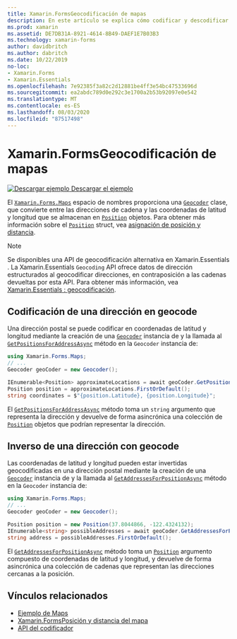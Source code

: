 ```yaml
---
title: Xamarin.FormsGeocodificación de mapas
description: En este artículo se explica cómo codificar y descodificar datos de mapas geocode mediante el Xamarin.Forms . Asigna la clase de Geocoder.
ms.prod: xamarin
ms.assetid: DE7DB31A-8921-4614-8B49-DAEF1E7B03B3
ms.technology: xamarin-forms
author: davidbritch
ms.author: dabritch
ms.date: 10/22/2019
no-loc:
- Xamarin.Forms
- Xamarin.Essentials
ms.openlocfilehash: 7e92385f3a82c2d12881be4ff3e54bc47533696d
ms.sourcegitcommit: ea2abdc789d0e292c3e1700a2b53b92097e0e542
ms.translationtype: MT
ms.contentlocale: es-ES
ms.lasthandoff: 08/03/2020
ms.locfileid: "87517498"
---
```

# <a name="no-locxamarinforms-map-geocoding"></a>Xamarin.FormsGeocodificación de mapas

[![Descargar ejemplo](~/media/shared/download.png) Descargar el ejemplo](https://docs.microsoft.com/samples/xamarin/xamarin-forms-samples/workingwithmaps)

El [`Xamarin.Forms.Maps`](xref:Xamarin.Forms.Maps) espacio de nombres proporciona una [`Geocoder`](xref:Xamarin.Forms.Maps.Geocoder) clase, que convierte entre las direcciones de cadena y las coordenadas de latitud y longitud que se almacenan en [`Position`](xref:Xamarin.Forms.Maps.Position) objetos. Para obtener más información sobre el [`Position`](xref:Xamarin.Forms.Maps.Position) struct, vea [asignación de posición y distancia](position-distance.md).

> [!NOTE]
> Se disponibles una API de geocodificación alternativa en Xamarin.Essentials . La Xamarin.Essentials `Geocoding` API ofrece datos de dirección estructurados al geocodificar direcciones, en contraposición a las cadenas devueltas por esta API. Para obtener más información, vea [ Xamarin.Essentials : geocodificación](~/essentials/geocoding.md).

## <a name="geocode-an-address"></a>Codificación de una dirección en geocode

Una dirección postal se puede codificar en coordenadas de latitud y longitud mediante la creación de una [`Geocoder`](xref:Xamarin.Forms.Maps.Geocoder) instancia de y la llamada al [`GetPositionsForAddressAsync`](xref:Xamarin.Forms.Maps.Geocoder.GetPositionsForAddressAsync*) método en la `Geocoder` instancia de:

```csharp
using Xamarin.Forms.Maps;
// ...
Geocoder geoCoder = new Geocoder();

IEnumerable<Position> approximateLocations = await geoCoder.GetPositionsForAddressAsync("Pacific Ave, San Francisco, California");
Position position = approximateLocations.FirstOrDefault();
string coordinates = $"{position.Latitude}, {position.Longitude}";
```

El [`GetPositionsForAddressAsync`](xref:Xamarin.Forms.Maps.Geocoder.GetPositionsForAddressAsync*) método toma un `string` argumento que representa la dirección y devuelve de forma asincrónica una colección de [`Position`](xref:Xamarin.Forms.Maps.Position) objetos que podrían representar la dirección.

## <a name="reverse-geocode-an-address"></a>Inverso de una dirección con geocode

Las coordenadas de latitud y longitud pueden estar invertidas geocodificadas en una dirección postal mediante la creación de una [`Geocoder`](xref:Xamarin.Forms.Maps.Geocoder) instancia de y la llamada al [`GetAddressesForPositionAsync`](xref:Xamarin.Forms.Maps.Geocoder.GetAddressesForPositionAsync*) método en la `Geocoder` instancia de:

```csharp
using Xamarin.Forms.Maps;
// ...
Geocoder geoCoder = new Geocoder();

Position position = new Position(37.8044866, -122.4324132);
IEnumerable<string> possibleAddresses = await geoCoder.GetAddressesForPositionAsync(position);
string address = possibleAddresses.FirstOrDefault();
```

El [`GetAddressesForPositionAsync`](xref:Xamarin.Forms.Maps.Geocoder.GetAddressesForPositionAsync*) método toma un [`Position`](xref:Xamarin.Forms.Maps.Position) argumento compuesto de coordenadas de latitud y longitud, y devuelve de forma asincrónica una colección de cadenas que representan las direcciones cercanas a la posición.

## <a name="related-links"></a>Vínculos relacionados

- [Ejemplo de Maps](https://docs.microsoft.com/samples/xamarin/xamarin-forms-samples/workingwithmaps)
- [Xamarin.FormsPosición y distancia del mapa](position-distance.md)
- [API del codificador](xref:Xamarin.Forms.Maps.Geocoder)
